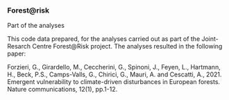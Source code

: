 ### Forest@risk 

Part of the analyses 

This code data prepared, for the analyses carried out as part of the Joint-Resarch Centre Forest@Risk project. The analyses resulted in the following paper:


Forzieri, G., Girardello, M., Ceccherini, G., Spinoni, J., Feyen, L., Hartmann, H., Beck, P.S., Camps-Valls, G., Chirici, G., Mauri, A. and Cescatti, A., 2021. Emergent vulnerability to climate-driven disturbances in European forests. Nature communications, 12(1), pp.1-12.



